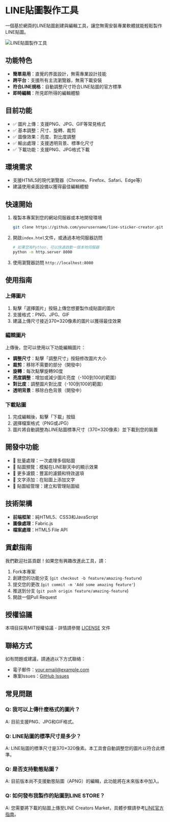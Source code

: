 # LINE貼圖製作工具

一個基於網頁的LINE貼圖創建與編輯工具，讓您無需安裝專業軟體就能輕鬆製作LINE貼圖。

![LINE貼圖製作工具](https://via.placeholder.com/800x400?text=LINE+貼圖製作工具)

## 功能特色

- **簡單易用**：直覺的界面設計，無需專業設計技能
- **跨平台**：支援所有主流瀏覽器，無需下載安裝
- **符合LINE規格**：自動調整尺寸符合LINE貼圖的官方標準
- **即時編輯**：所見即所得的編輯體驗

## 目前功能

- ✅ 圖片上傳：支援PNG、JPG、GIF等常見格式
- ✅ 基本調整：尺寸、旋轉、裁剪
- ✅ 圖像效果：亮度、對比度調整
- ✅ 輸出處理：支援透明背景、標準化尺寸
- ✅ 下載功能：支援PNG、JPG格式下載

## 環境需求

- 支援HTML5的現代瀏覽器（Chrome、Firefox、Safari、Edge等）
- 建議使用桌面設備以獲得最佳編輯體驗

## 快速開始

1. 複製本專案到您的網站伺服器或本地開發環境
   ```bash
   git clone https://github.com/yourusername/line-sticker-creator.git
   ```

2. 開啟`index.html`文件，或通過本地伺服器訪問
   ```bash
   # 如果您有Python，可以快速啟動一個本地伺服器
   python -m http.server 8000
   ```

3. 使用瀏覽器訪問 `http://localhost:8000`

## 使用指南

### 上傳圖片

1. 點擊「選擇圖片」按鈕上傳您想要製作成貼圖的圖片
2. 支援格式：PNG、JPG、GIF
3. 建議上傳尺寸接近370×320像素的圖片以獲得最佳效果

### 編輯圖片

上傳後，您可以使用以下功能編輯圖片：

- **調整尺寸**：點擊「調整尺寸」按鈕修改圖片大小
- **裁剪**：移除不需要的部分（開發中）
- **旋轉**：每次點擊旋轉90度
- **亮度調整**：增加或減少圖片亮度（-100到100的範圍）
- **對比度**：調整圖片對比度（-100到100的範圍）
- **透明背景**：移除白色背景（開發中）

### 下載貼圖

1. 完成編輯後，點擊「下載」按鈕
2. 選擇檔案格式（PNG或JPG）
3. 圖片將自動調整為LINE貼圖標準尺寸（370×320像素）並下載到您的裝置

## 開發中功能

- 🚧 批量處理：一次處理多個貼圖
- 🚧 貼圖預覽：模擬在LINE聊天中的顯示效果
- 🚧 更多濾鏡：豐富的濾鏡和特效選項
- 🚧 文字添加：在貼圖上添加文字
- 🚧 貼圖組管理：建立和管理貼圖組

## 技術架構

- **前端框架**：純HTML5、CSS3和JavaScript
- **圖像處理**：Fabric.js
- **檔案處理**：HTML5 File API

## 貢獻指南

我們歡迎社區貢獻！如果您有興趣改進此工具，請：

1. Fork本專案
2. 創建您的功能分支 (`git checkout -b feature/amazing-feature`)
3. 提交您的更改 (`git commit -m 'Add some amazing feature'`)
4. 推送到分支 (`git push origin feature/amazing-feature`)
5. 開啟一個Pull Request

## 授權協議

本項目採用MIT授權協議 - 詳情請參閱 [LICENSE](LICENSE) 文件

## 聯絡方式

如有問題或建議，請通過以下方式聯絡：

- 電子郵件：your.email@example.com
- 專案Issues：[GitHub Issues](https://github.com/yourusername/line-sticker-creator/issues)

## 常見問題

### Q: 我可以上傳什麼格式的圖片？
A: 目前支援PNG、JPG和GIF格式。

### Q: LINE貼圖的標準尺寸是多少？
A: LINE貼圖的標準尺寸是370×320像素。本工具會自動調整您的圖片以符合此標準。

### Q: 是否支持動態貼圖？
A: 目前版本尚不支援動態貼圖（APNG）的編輯，此功能將在未來版本中加入。

### Q: 如何發布我製作的貼圖到LINE STORE？
A: 您需要將下載的貼圖上傳至LINE Creators Market，具體步驟請參考[LINE官方指南](https://creator.line.me)。
